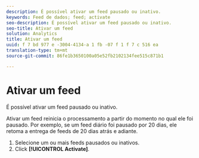```yaml
---
description: É possível ativar um feed pausado ou inativo.
keywords: Feed de dados; feed; activate
seo-description: É possível ativar um feed pausado ou inativo.
seo-title: Ativar um feed
solution: Analytics
title: Ativar um feed
uuid: f 7 bd 977 e -3004-4134-a 1 fb -07 f 1 f 7 c 516 ea
translation-type: tm+mt
source-git-commit: 86fe1b3650100a05e52fb2102134fee515c871b1

---
```



# Ativar um feed

É possível ativar um feed pausado ou inativo.

Ativar um feed reinicia o processamento a partir do momento no qual ele foi pausado. Por exemplo, se um feed diário foi pausado por 20 dias, ele retoma a entrega de feeds de 20 dias atrás e adiante.

1. Selecione um ou mais feeds pausados ou inativos.
1. Click **[!UICONTROL Activate]**.